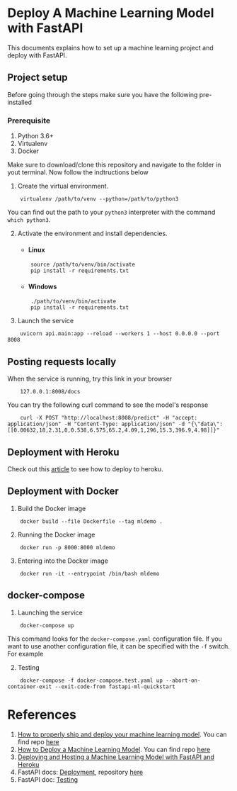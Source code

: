 # Deploy A Machine Learning Model with FastAPI
This documents explains how to set up a machine learning project and deploy with FastAPI.

## Project setup
Before going through the steps make sure you have the following pre-installed

### Prerequisite
1. Python 3.6+
2. Virtualenv
3. Docker


Make sure to download/clone this repository and navigate to the folder in yout terminal. Now follow the indtructions below

1. Create the virtual environment.
```
    virtualenv /path/to/venv --python=/path/to/python3
```
You can find out the path to your `python3` interpreter with the command `which python3`.

2. Activate the environment and install dependencies.
    - #### Linux
    ```
        source /path/to/venv/bin/activate
        pip install -r requirements.txt
    ```

    - #### Windows
    ```
        ./path/to/venv/bin/activate
        pip install -r requirements.txt
    ```

3. Launch the service
```
    uvicorn api.main:app --reload --workers 1 --host 0.0.0.0 --port 8008
```

## Posting requests locally
When the service is running, try this link in your browser
```
    127.0.0.1:8008/docs
```

You can try the following curl command to see the model's response
```
    curl -X POST "http://localhost:8008/predict" -H "accept: application/json" -H "Content-Type: application/json" -d "{\"data\":[[0.00632,18,2.31,0,0.538,6.575,65.2,4.09,1,296,15.3,396.9,4.98]]}"
```

## Deployment with Heroku
Check out this [article](https://testdriven.io/blog/fastapi-machine-learning/#heroku-deployment) to see how to deploy to heroku.

## Deployment with Docker
1. Build the Docker image
```
    docker build --file Dockerfile --tag mldemo .
```

2. Running the Docker image
```
    docker run -p 8000:8000 mldemo
```

3. Entering into the Docker image
```
    docker run -it --entrypoint /bin/bash mldemo
```

## docker-compose
1. Launching the service
```
    docker-compose up
```

This command looks for the `docker-compose.yaml` configuration file. If you want to use another configuration file,
it can be specified with the `-f` switch. For example  

2. Testing
```
    docker-compose -f docker-compose.test.yaml up --abort-on-container-exit --exit-code-from fastapi-ml-quickstart
```

# References
1. [How to properly ship and deploy your machine learning model](https://towardsdatascience.com/how-to-deploy-a-machine-learning-model-dc51200fe8cf). You can find repo [here](https://github.com/MaartenGr/ML-API)
2. [How to Deploy a Machine Learning Model](https://towardsdatascience.com/how-to-deploy-a-machine-learning-model-dc51200fe8cf). You can find repo [here](https://github.com/cosmic-cortex/fastAPI-ML-quickstart)
3. [Deploying and Hosting a Machine Learning Model with FastAPI and Heroku](https://testdriven.io/blog/fastapi-machine-learning/)
4. FastAPI docs: [Deployment](https://fastapi.tiangolo.com/deployment/), repository [here](https://github.com/tiangolo/uvicorn-gunicorn-fastapi-docker)
5. FastAPI doc: [Testing](https://fastapi.tiangolo.com/tutorial/testing/)
